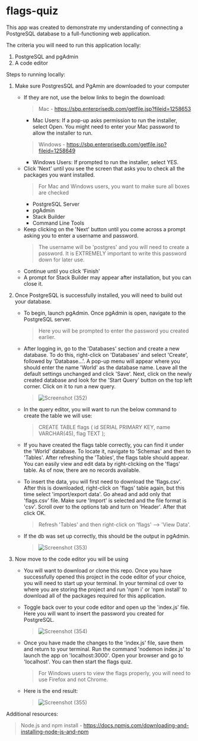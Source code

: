 # flags-quiz

This app was created to demonstrate my understanding of connecting a PostgreSQL database to a full-functioning web application. 

The criteria you will need to run this application locally: 
1. PostgreSQL and pgAdmin
2. A code editor

Steps to running locally: 
1. Make sure PostgresSQL and PgAmin are downloaded to your computer
   
    - If they are not, use the below links to  begin the download:
      > Mac - https://sbp.enterprisedb.com/getfile.jsp?fileid=1258653 
        - Mac Users: If a pop-up asks permission to run the installer, select Open. You might need to enter your Mac password to allow the installer to run.
      > Windows - https://sbp.enterprisedb.com/getfile.jsp?fileid=1258649
        - Windows Users: If prompted to run the installer, select YES.
    - Click 'Next' until you see the screen that asks you to check all the packages you want installed.
      > For Mac and Windows users, you want to make sure all boxes are checked
        - PostgreSQL Server
        - pgAdmin
        - Stack Builder
        - Command Line Tools
    - Keep clicking on the 'Next' button until you come across a prompt asking you to enter a username and password.
      > The username will be 'postgres' and you will need to create a password. It is EXTREMELY important to write this password down for later use.
    - Continue until you click 'Finish'
    - A prompt for Stack Builder may appear after installation, but you can close it.
    
2. Once PostgreSQL is successfully installed, you will need to build out your database.
    - To begin, launch pgAdmin. Once pgAdmin is open, navigate to the PostgreSQL server.
      > Here you will be prompted to enter the password you created earlier.
    - After logging in, go to the 'Databases' section and create a new database. To do this, right-click on 'Databases' and select 'Create', followed by 'Database...'. A pop-up menu will appear where you should enter the name 'World' as the database name. Leave all the default settings unchanged and click 'Save'. Next, click on the newly created database and look for the 'Start Query' button on the top left corner. Click on it to run a new query.
      
      > ![Screenshot (352)](https://github.com/gkilch1/flags-quiz/assets/113639024/bfc8b284-38b6-4279-ac5d-d59b787ee571)
      
    - In the query editor, you will want to run the below command to create the table we will use:
      > CREATE TABLE flags ( id SERIAL PRIMARY KEY, name VARCHAR(45), flag TEXT );
    - If you have created the flags table correctly, you can find it under the 'World' database. To locate it, navigate to 'Schemas' and then to 'Tables'. After refreshing the 'Tables', the flags table should appear. You can easily view and edit data by right-clicking on the 'flags' table. As of now, there are no records available.
    - To insert the data, you will first need to download the 'flags.csv'. After this is downloaded, right-click on 'flags' table again, but this time select 'import/export data'. Go ahead and add only that 'flags.csv' file. Make sure 'Import' is selected and the file format is 'csv'. Scroll over to the options tab and turn on 'Header'. After that click OK.
      > Refresh 'Tables' and then right-click on 'flags' --> 'View Data'.
    - If the db was set up correctly, this should be the output in pgAdmin.
      
      > ![Screenshot (353)](https://github.com/gkilch1/flags-quiz/assets/113639024/630979ed-48ee-4d9b-9213-0528ab75ed89)

3. Now move to the code editor you will be using
   - You will want to download or clone this repo. Once you have successfully opened this project in the code editor of your choice, you will need to start up your terminal. In your terminal cd over to where you are storing the project and run 'npm i' or 'npm install' to download all of the packages required for this application.
   - Toggle back over to your code editor and open up the 'index.js' file. Here you will want to insert the password you created for PostgreSQL.
     
     > ![Screenshot (354)](https://github.com/gkilch1/flags-quiz/assets/113639024/9b7c0843-9bb0-453e-bf01-e218a7594b8d)
     
   - Once you have made the changes to the 'index.js' file, save them and return to your terminal. Run the command 'nodemon index.js' to launch the app on 'localhost:3000'. Open your browser and go to 'localhost'. You can then start the flags quiz.
     > For Windows users to view the flags properly, you will need to use Firefox and not Chrome.
   - Here is the end result:

     > ![Screenshot (355)](https://github.com/gkilch1/flags-quiz/assets/113639024/78dbe6dc-1c66-4541-96e9-c126a6940f6c)






Additional resources: 
> Node.js and npm install - https://docs.npmjs.com/downloading-and-installing-node-js-and-npm 



